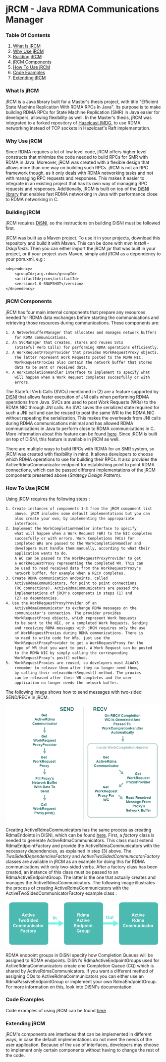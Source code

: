 # jRCM - Java RDMA Communications Manager

### Table Of Contents
1. [What Is jRCM](#what-is-jrcm)
2. [Why Use jRCM](#why-use-jrcm)
3. [Building jRCM](#jrcm-build)
4. [jRCM Components](#jrcm-components)
5. [How To Use jRCM](#jrcm-usage)
6. [Code Examples](#jrcm-examples)
7. [Extending jRCM](#jrcm-extension)

### What Is jRCM <a name="what-is-jrcm"></a>

jRCM is a Java library built for a Master's thesis
project, with title "Efficient State Machine Replication
With RDMA RPCs In Java". Its purpose is to make 
building RDMA RPCs for State Machine Replication (SMR)
in Java easier for developers, allowing flexibility as well.
In the Master's thesis, jRCM was integrated to a forked repository of
[Hazelcast IMDG](https://github.com/JohnArg/hazelcast), to
use RDMA networking instead of TCP sockets in Hazelcast's Raft 
implementation.

### Why Use jRCM <a name="why-use-jrcm"></a>

Since RDMA requires a lot of
low level code, jRCM offers higher level constructs
that minimize the code needed 
to build RPCs for SMR with RDMA in Java.
Moreover, jRCM was created with a flexible design that
allows more than one way on building such RPCs.
jRCM is not an RPC framework though, as it
only deals with RDMA networking tasks and not with managing 
RPC requests and responses. This makes it easier to integrate
in an existing project that has its own way of managing RPC
requests and responses.
Additionally, jRCM is built on top of the
[DiSNI library](https://github.com/zrlio/disni) that enables
fast RDMA networking in Java with performance close to RDMA
networking in C.

### Building jRCM <a name="jrcm-build"></a>

jRCM requires [DiSNI](https://github.com/zrlio/disni), so the
instructions on building DiSNI must be followed first.

jRCM was built as a Maven project. To use it in your projects,
download this repository and build it with Maven. This can be
done with <i>mvn install -DskipTests</i>. Then you can either
import the jRCM jar that was built in your project, or if your
project uses Maven, simply add jRCM as a dependency to your pom.xml, 
e.g :

    <dependency>
        <groupId>jarg.rdma</groupId>
        <artifactId>jrcm</artifactId>
        <version>1.0-SNAPSHOT</version>
    </dependency>



### jRCM Components <a name="jrcm-components"></a>


jRCM has four main internal components that prepare any resources 
needed for 
RDMA data exchanges before starting the communications and 
retrieving those resources during communications.
These components are:

    1. A NetworkBufferManager that allocates and manages network buffers 
        for RDMA communications.
    2. An SVCManager that creates, stores and reuses SVCs 
        (Stateful Verb Calls) for performing RDMA operations efficiently.
    3. A WorkRequestProxyProvider that provides WorkRequestProxy objects. 
        The latter represent Work Requests posted to the RDMA NIC. 
        WorkRequestProxies also contain the network buffer that stores 
        data to be sent or received data.
    4. A WorkCompletionHandler interface to implement to specify what 
        will happen when a Work Request completes succesfully or with 
        errors.


The Stateful Verb Calls (SVCs) mentioned in (2) are a feature supported by
[DiSNI](https://github.com/zrlio/disni)
that allows faster execution of JNI calls when performing RDMA
operations from Java. 
SVCs are used to post Work Requests (WRs) to the RDMA NIC through
JNI calls. An SVC saves the serialized state required for such a JNI call 
and can be reused to post the same WR to the 
RDMA NIC without repeating the serialization. This makes the overheads
from JNI calls during RDMA communications minimal and has allowed
RDMA communications in Java
to perform close to RDMA communications in C.
More information about this feature can be
found 
[here](https://dominoweb.draco.res.ibm.com/reports/rz3845.pdf).
Since jRCM is built
on top of DiSNI, this feature is available in jRCM as well.

There are multiple ways to build RPCs with RDMA for
an SMR system, so
jRCM was created with flexibility in mind. 
It allows developers to choose which RDMA operations to 
use for building their RPCs. It also provides the 
ActiveRdmaCommunicator endpoint for establishing point to point 
RDMA connections, which can be passed different implementations
of the jRCM components presented above 
(<i>Strategy Design Pattern</i>).


### How To Use jRCM <a name="jrcm-usage"></a>

Using jRCM requires the following steps :

    1. Create instances of components 1-3 from the jRCM component list
        above. jRCM includes some default implementations but you can
        also create your own, by implementing the appropariate 
        interfaces.
    2. Implement the WorkCompletionHandler interface to specify 
        what will happen when a Work Request (WR) to the NIC completes 
        succesfully or with errors. Work Completions (WCs) for 
        completed WRs are passed to the WorkCompletionHandler and 
        developers must handle them manually, according to what their 
        application wants to do.
        A WC can be passed to the WorkRequestProxyProvider to get
        a WorkRequestProxy representing the completed WR. This can
        be used to read received data from the WorkRequestProxy's
        network buffer, for example when a RECV completes.
    3. Create RDMA communication endpoints, called 
        ActiveRdmaCommunicators, for point to point connections 
        (RC connections). ActiveRdmaCommunicators are passed the 
        implementations of jRCM's components in steps (1) and
        (2) as dependencies.
    4. Use the WorkRequestProxyProvider of an
        ActiveRdmaCommunicator to exchange RDMA messages on the
        communicator's connection. The provider provides 
        WorkRequestProxy objects, which represent Work Requests 
        to be sent to the NIC, or a completed Work Requests. Sending 
        and receiving RDMA messages with jRCM requires only the use 
        of WorkRequestProxies during RDMA communications. There is 
        no need to write code for WRs, just use the 
        WorkRequestProxyProvider to get a WorkRequestProxy for the
        type of WR that you want to post. A Work Request can be posted 
        to the RDMA NIC by simply calling the corresponding 
        WorkRequestProxy's post() method.
    5.  WorkRequestProxies are reused, so developers must ALWAYS
        remember to release them after they no longer need them, 
        by calling their releaseWorkRequest() method. The proxies
        can be released after their WR completes and the user 
        application no longer needs the network buffer.

The following image shows how to send messages with two-sided SEND/RECV
in jRCM.

![send/recv example](documentation/images/jrcm-send-recv.png "Sending Messages with SEND/RECV in JRCM")
        
Creating ActiveRdmaCommunicators has the same process as creating 
RdmaEndoints in DiSNI, which
can be found [here](https://github.com/zrlio/disni).
First, a <i>factory</i> class is needed to generate ActiveRdmaCommunicators.
This class must extend RdmaEndpointFactory and provide the ActiveRdmaCommunicators
with the necessary dependencies, as explained in step (3) above. 
The <i>TwoSidedDependenciesFactory</i> and <i>ActiveTwoSidedCommunicatorFactory</i>
classes are available in jRCM as an example for doing this for RDMA 
communications with only two-sided verbs. 
After a factory class has been created, an instance of this class must be
passed to an RdmaActiveEndpointGroup. The latter is the one that actually 
creates and manages the ActiveRdmaCommunicators.
The following image illustrates the process of creating ActiveRdmaCommunicators
with the ActiveTwoSidedCommunicatorFactory example class :

![send/recv example](documentation/images/jrcm-con.png)

RDMA endpoint groups in DiSNI specify how Completion Queues will be 
assigned to RDMA endpoints. DiSNI's RdmaActiveEndpointGroups used for
ActiveRdmaCommunicators create one Completion Queue (CQ) which is shared
by ActiveRdmaCommunicators. If you want a different method of assigning 
CQs to ActiveRdmaCommunicators you can either use an RdmaPassiveEndpointGroup
or implement your own RdmaEndpointGroup. For more information on this, look
into DiSNI's documentation.

### Code Examples <a name="jrcm-examples"></a>

Code examples of using jRCM can be found 
[here](https://github.com/JohnArg/jrcm_examples) 


### Extending jRCM <a name="jrcm-extension"></a>

jRCM's components are interfaces that can be implemented in different
ways, in case the default implementations do not meet the needs of the
user application. Because of the use of interfaces, developers may choose
to implement only certain components without having to change the rest of
the code.